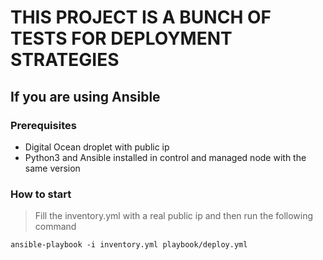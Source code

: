 # THIS PROJECT IS A BUNCH OF TESTS FOR DEPLOYMENT STRATEGIES

## If you are using Ansible

### Prerequisites

- Digital Ocean droplet with public ip
- Python3 and Ansible installed in control and managed node with the same version

### How to start

> Fill the inventory.yml with a real public ip and then run the following command

```
ansible-playbook -i inventory.yml playbook/deploy.yml
```
